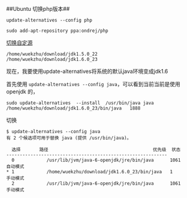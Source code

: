 ##Ubuntu 切换php版本##
```shell
update-alternatives --config php
```
```shell
sudo add-apt-repository ppa:ondrej/php
```

[切换自定源](http://atell.iteye.com/blog/1169556)

```shell
/home/wuekzhu/download/jdk1.5.0_22
/home/wuekzhu/download/jdk1.6.0_23
```
现在，我要使用update-alternatives将系统的默认java环境变成jdk1.6

首先使用 `update-alternatives --config java`，可以看到当前当前是使用 openjdk 的，
```shell
sudo update-alternatives  --install  /usr/bin/java java /home/wuekzhu/download/jdk1.6.0_23/bin/java   1888
```

切换
```shell
$ update-alternatives --config java
有 2 个候选项可用于替换 java (提供 /usr/bin/java)。

  选择       路径                                       优先级  状态
------------------------------------------------------------
  0            /usr/lib/jvm/java-6-openjdk/jre/bin/java      1061      自动模式
* 1            /home/wuekzhu/download/jdk1.6.0_23/bin/java   1         手动模式
  2            /usr/lib/jvm/java-6-openjdk/jre/bin/java      1061      手动模式
```